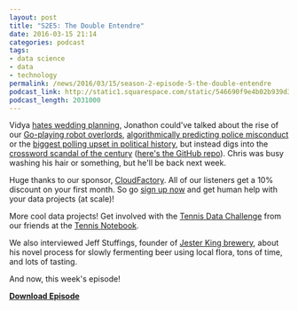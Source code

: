 ```yaml
---
layout: post
title: "S2E5: The Double Entendre"
date: 2016-03-15 21:14
categories: podcast
tags:
- data science
- data
- technology
permalink: /news/2016/03/15/season-2-episode-5-the-double-entendre
podcast_link: http://static1.squarespace.com/static/546690f9e4b02b939d34b2b1/546691b4e4b01fdff0c848ac/56e87991f850829da5c0c120/1458076108136/Partially_Derivative_S2E5.mp3
podcast_length: 2031000
---
```


Vidya [hates wedding
planning](https://flowingdata.com/2016/03/03/marrying-age/), Jonathon
could've talked about the rise of our [Go-playing robot
overlords](http://www.theverge.com/2016/3/15/11213518/alphago-deepmind-go-match-5-result),
[algorithmically predicting police
misconduct](http://fivethirtyeight.com/features/we-now-have-algorithms-to-predict-police-misconduct/)
or the [biggest polling upset in political
history](http://fivethirtyeight.com/features/why-the-polls-missed-bernie-sanders-michigan-upset/),
but instead digs into the [crossword scandal of the
century](http://fivethirtyeight.com/features/a-plagiarism-scandal-is-unfolding-in-the-crossword-world/) ([here's
the GitHub repo](https://github.com/century-arcade/xd)). Chris was busy
washing his hair or something, but he'll be back next week.

Huge thanks to our sponsor,
[CloudFactory](http://cloudfactory.com/partially). All of our listeners
get a 10% discount on your first month. So go [sign up
now](http://cloudfactory.com/partially) and get human help with your
data projects (at scale)!

More cool data projects! Get involved with the [Tennis Data
Challenge](https://medium.com/the-tennis-notebook/patterns-of-play-e19624d59b2a#.hrz01a9hq)
from our friends at the [Tennis
Notebook](https://medium.com/the-tennis-notebook). 

We also interviewed Jeff Stuffings, founder of [Jester King
brewery](http://jesterkingbrewery.com/01-home/), about his novel process
for slowly fermenting beer using local flora, tons of time, and lots of
tasting.

And now, this week's episode! 

[**Download Episode**](http://static1.squarespace.com/static/546690f9e4b02b939d34b2b1/546691b4e4b01fdff0c848ac/56e87991f850829da5c0c120/1458076108136/Partially_Derivative_S2E5.mp3)
